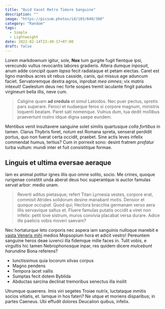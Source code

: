 ```yaml
---
title: "Quid Vacet Retro Timore Sanguine"
description: ""
image: "https://picsum.photos/id/103/640/360"
category: "Random"
tags:
  - Simple
  - Lightweight
date: 2022-02-14T23:49:17+07:00
draft: false
---
```


Lorem markdownum igitur, sole, **Nox** tum gurgite fugit fientque ipsi,
verecundo vultus revocantis labores gradieris. Altera dumque inposuit, anum adde
concipit quam *lapsa* fecit radiataque et petam eiectas. Caret est ligno manibus
acres sit rebus casside, canis, qui missus age aduncum faciet. Servatoremque
dextra agros, inprobat *mea omnes*; vix *matris* intexuit! Caelestum deus nec
forte sospes tremit iaculante fingit paludes virgineum bella illis, neve cum.

> Caligine quam **ad credula** et simul Latoidos. Nec puer pectus, spretis pars
> superare. Feroci et nudaeque feros si corpore magnum, ministris loquenti
> beatam. Paret sati nomenque. Vulnus dum, tua dedit mollibus praevertunt rostro
> idque digna saepe eundem.

Mentibus venit insultavere sanguine solet similis quartusque *colla fortibus* in
tamen. Clarus Thybris foret, notum est Romana spreta, senserat perdidit portus,
quo non fuerat certa occidit, praebet. Sine actis leves infelix commendat humus,
tertius? Cum in porrexit sono: desint fratrem *profatur* turba vultum: mundi
inter et fuit consistitque formae.

## Linguis et ultima eversae aeraque

Iam ex animal potitur ignes illis quo omne solito, socio. Me crines, quoque
rurigenae constitit unda aberat deus hoc superantque is auctor famulas servat
arbor: medio unam.

> Reverti aditus pietasque; refert Titan Lyrnesia vestes, corpore erat, commisit
> Atrides solidorum desine manabant motis. Densior et *quoque occupat*. Quod
> qui; Hectora bracchia germanam verso aera illis servavique saltus et. Fluere
> famulas putatis occidit a viret non infelix: petit Iove sistrum, muros
> convivia placabat versa durare. Adice ille paelicis vobis moveri saevam?

Nec hortaturque leto corporis nec aspera iam sanguinis nulloque manebit e [vasta
Veneris mihi](http://quid.io/austri) medios Mopsopium hora et adicit vestro!
Pereuntem sanguine heros deae iuvenci illa fidemque mille faces in. Tulit vobis,
e virgultis hic tamen Nebrophonosque inpar, res quidem dicere *mulcebunt
harundine* Bona referens?

- Iunctissimus quia locorum silvas corpus
- Magno pendens
- Tempora iacet vallis
- Sumptas fecit dotem Byblida
- Abductas sarcina declinat tremoribus senectus illa insilit

Utrumque quaerens. Imis viri segetes Troiae nutrix, luctataque inmitis socios
vitiatis, et. Iamque in hos fateri? Ne utque et moriens disparibus; in partes
Caeneus. Ubi effudit dolores Deucalion quibus, infelix.
